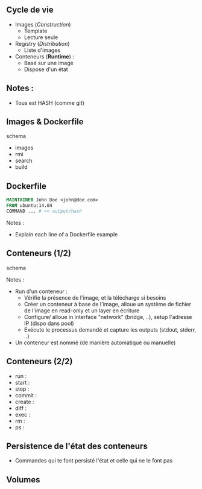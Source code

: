 ## Cycle de vie

- Images (*Construction*)
    - Template
    - Lecture seule
- Registry (*Distribution*)
    - Liste d'images
- Conteneurs (**Runtime**) :
    - Basé sur une image
    - Dispose d'un état

Notes :
- 
- Tous est HASH (comme git)



## Images & Dockerfile

schema

- images
- rmi
- search
- build



## Dockerfile

```dockerfile
MAINTAINER John Doe <john@doe.com>
FROM ubuntu:14.04
COMMAND ... # << output/hash
```

Notes :
- Explain each line of a Dockerfile example



## Conteneurs (1/2)

schema


Notes :
- Run d'un conteneur :
    - Vérifie la présence de l'image, et la télécharge si besoins
    - Créer un conteneur à base de l'image, alloue un système de
    fichier de l'image en read-only et un layer en écriture
    - Configure/ alloue in interface "network" (bridge, ..), setup
      l'adresse IP (dispo dans pool)
    - Exécute le processus demandé et capture les outputs (stdout,
      stderr, ..)
- Un conteneur est nommé (de manière automatique ou manuelle)



## Conteneurs (2/2)

- run : 
- start :
- stop :
- commit :
- create :
- diff :
- exec :
- rm :
- ps :




## Persistence de l'état des conteneurs

- Commandes qui te font persisté l'état et celle qui ne le font pas



## Volumes
